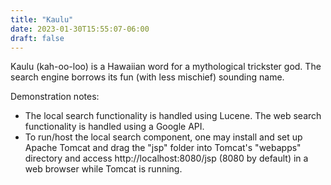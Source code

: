 ```yaml
---
title: "Kaulu"
date: 2023-01-30T15:55:07-06:00
draft: false
---
```




Kaulu (kah-oo-loo) is a Hawaiian word for a mythological trickster god. The search engine borrows its fun (with less mischief) sounding name.

Demonstration notes:
- The local search functionality is handled using Lucene. The web search functionality is handled using a Google API.
- To run/host the local search component, one may install and set up Apache Tomcat and drag the "jsp" folder into Tomcat's "webapps" directory and access http://localhost:8080/jsp (8080 by default) in a web browser while Tomcat is running.
   